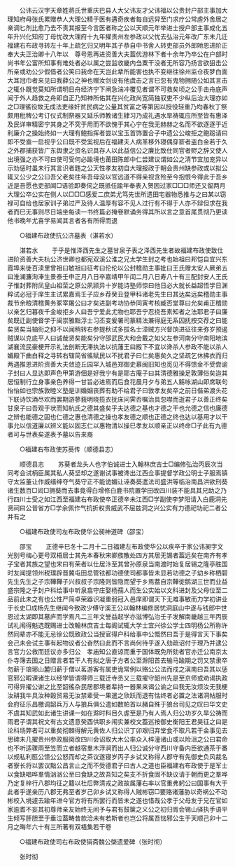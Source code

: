 <!-- { "loadSidebar": true } -->
　　公讳云汉字天章姓蒋氏世重庆巴县人大父讳友才父讳福以公贵封户部主事加大理知府母张氏累赠恭人大理公精于医有遘奇疾者每自远舁至门求疗公常虗外舍居之亲调匕剂比愈乃去不责其报至今言医者称之公以天顺元年举进士授户部主事成化五年升兴化知府丁母忧改大理府十九年擢贵州左参政以父忧去弘治元年改广东未几迁福建右布政寻转左十年上疏乞归又明年其子恭自中书舍人转吏部员外郎貤恩进阶正奉大夫正治卿十八年以　尊号恩再进资善大夫葢优游林下者十余年乃卒公在户部时尚书年公富所知事有难处者必以属之尝监收畿内刍粟干没者无所容乃扬言欲狙击公所亲或劝公少假借者公笑曰我命在天岂此辈所能害也执不变继往徐州监仓夜梦白面大耳冠巾者来见曰我薛公之神也赠汝剑设有他虞击之言巳忽有鬼物拥随公如其言击之辄仆既觉莫知所谓明日舟经济宁下闸急湍冲覆见者谓不可救矣顷之公手击舟底声闻于外人趋救之舟即自正乃知神所佑其在兴化政尚宽简独驭吏不少纵后治大理亦如之□理徭役故无成法吏缘奸贫民病之公量其贫富之等第因以授役轻重乃均春秋丁祭颇用秕稗公考订仪式制祭器又延乐师教诸生肄习乃成礼遇水旱祷辄应所至皆有惠泽及民详审精密宁其身之不究于用而不欲愧于其心宁在我无赫赫之名而不欲逐逐于近利廉介之操始终如一大理有鲍指挥者尝以宝玉首饰置合子中遗公公峻拒之鲍跽请曰即不受盍一启视乎公曰既不受奚视后在福建夫人病革移外寝偶穿窬者盗白金若于久之外郡捕获皆广东舆隶之资名识具存人以此益信公之廉比致仕同官者赆之辞又使人出境强之亦不可曰使可受何必踰境也莆田陈郎中仁尝建议谓如公之清节宜加宠异以示劝惩时虽未行其言识者韪之公天性孝友初自大理报政于朝会贵州缺参政或以拟公辄又公少之公曰吾父老矣往年吾母没以官远道不得亲视含殓至今抱恨今得此于吾乡近是吾愿也吏部闻□语验即奏伺之既抵任踰年奉表入贺因过家□□□师还又留两月大理公卒公实在侧人以□□□感爱二庶弟尤笃先世所遗田宅器物悉推与之曰某以窃禄可自给也居家训子弟过严及待人温厚有容不见人过行有不得于人亦不辩但求在我者而巳无事则尽日端坐每读一书终篇必掩卷默诵务得其所以言之意首尾贯彻乃更读他书晚年尤喜学易闻其言者各有所得而退 

　　○福建布政使抗公济墓表（湛若水） 

　　湛若水 
　　于乎是惟泽西先生之墓甘泉子表之泽西先生者故福建布政使致仕进阶资善大夫杭公济世卿也都宪双溪公淮之兄太学生封之考也始祖曰邦恺自宜兴东霞埠来徙百渎里曾祖曰敏祖曰征考曰伦伦以公封稽勋主事妣曰王氏赠太安人厥弟五曰淮澜濂洵淎生景泰壬申正月八日卒嘉靖甲午闰二月八日寿八十有三配封安人王氏子惟封葬附凤皇山祖茔之原公夙颕异十岁能诗塾师惊曰他日必大就长益超悟学日渊粹试必冠于庠生主试累嘉焉壬子应乡荐癸丑登甲科诸老先生曰其达矣远矣稽勋主事裁节余粮清稽黄务冢宰屠公曰才矣进副考功协恭同寅考核臧否堂尊曰允矣甫正稽勋以亲乞归暮夜千金峻拒乡人曰吾宁爱此尤物也耶吾宁忍挠吾素知者之法耶君子曰廉矣既迁副使督学于闽崇雅黜浮士习丕变爰署司篆精法兼得庭无系囚抚按交荐之曰能矣贤矣当轴衔之抑不以闻稍转右参提秋试多拔名士漳贼方兴督饷进征往来弥岁预遏贼谋以克底平人曰诚哉贤矣能矣分守邵武民大和会戴之如父左参河南分守南阳地滨湖襄流民豪梗开示礼法剖断无滞执法以抗藩王曰殿下不宜以谗杀人参政不能以杀人媚殿下曲白释之寻转右辖简省徭赋民以不扰君子曰仁矣惠矣久之坚疏乞休拂衣而归两遇推恩进阶资善大夫敛迹丘园罕入城邑郑御史慕闽旧知也觅见不得馈金不受尝谕子封曰人显达即声色甲第游佃是好我宁有是耶古庵子曰其清德雅操足敦薄俗矣迨其居恒制行立身事亲色养得一甘旨必进焉而后食花晨月夕与弟五人觞咏湖山即席联句怡怡如也宗族敦睦义塾是训婚姻丧葬有助不给君子曰敦孝友矣卒之前日偕弟渡头花下联诗饮酒尽欢而罢期游蓼莪明晓揽衣抚床问霁否嘱治具忽噤而逝君子以善正终矣甘泉子曰吾观于状而知杭氏之德其盛矣乎夫达德之基也才德之干也允德之信也廉德之辨也能德之固也仁德之惠也清德之操也孝友德之顺也正德之终也达以基用才以干事允以信道廉以辨义能以固志仁以惠物清以操巳孝友以顺亲正以终命□子此有九德者可与世表矣遂表予墓以告来裔 

　　○福建右布政使苏葵传（顺德县志） 

　　顺德县志 
　　苏葵者龙头人也字伯诚进士入翰林庶吉士□编修弘治丙辰次当同考会试柄臣属其私人葵坚却之遂谢试事被谗出江西佥事提督学政公明士子服焉镇守太监董让作威缙绅夺气葵守正不能诡媚让诬奏葵遣法司盛洪等临治南昌洪欲刑葵诸生数百□闼□拥葵而去事竟得白增修白鹿书院置学田改四川装不能具其兄助之乃行四川士受之如江西至福建右布政使卒正德辛未江西□学副使李梦阳请入白鹿洞先贤祠曰公昔省方□学余佩作气抗折权贵威武不屈兹洞之兴公实有力德祀功祀二者公并有之 

　　○福建布政使司左布政使华公昶神道碑（邵宝） 

　　邵宝 
　　正德辛巳冬十二月十二日福建左布政使华公以疾卒于家公讳昶字文光别号梅心更号双梧居士其先本春秋宋卿族散处四方其居无锡者葢远矣在南齐有孝子宝者其族之望也宋曰有荣者以仕居汴至其曾孙原泉当南渡时始复居锡之隆亭胜国时友闻提领州税璞辟晋冀屯田总管铉都功德使司都事皆未显若功德之子幼乡称栖碧先生先生之子宗鞾鞾子兴叔叔子宗隆则皆隐而望于乡焉葢自宗鞾徙鹅湖三世而业益盛宗隆之子封户科给事中听泉翕守庄娶杨孺人而生公实始以文科进封及父母位至二品前此未之有也公性严简卓荣器识凝重弱冠入邑庠即谓天下无难事敏而力学初讲业于长史□成杨先生继闻今致政少傅守溪王公以翰林编修居忧洞庭山中遂与钱郎中世恩过太湖即其墓庐而学焉凡二三年文誉益起学亦滋博弘治壬子发解南畿越三年丙辰试礼闱得魁选既赐进士改翰林庶吉士每阁试辄大学士宜兴徐公学士四明杨公所称许然同辈亦不能无忌徐公既致政公当授官得户科给事中公慨然曰吾于是得言天下事矣会己未会试主事有起物议者公奋然曰此而不言尚何待乎遂入劾疏诏付于理乃并逮公言官力公救而廷议亦多归公　孝庙知公直谅而重于国体既免所劾者官亦迁公南京太仆寺簿去国之日赠言者若干人有拟之唐子方者公至滁阳首去输马踰期之罚又禁隶卒勿薪于琅琊山麓归薪于僧以茗游客有属吏诡常例以赂公公法而戍之滇南曰吾其以惩官邪公暇课诸生以经学皆谓得师三载迁寺丞又三载擢守韶州先是至京师或劝谒执政可得异擢公谢之比至韶徭杂民居郡境者辈持一器果来谒公谕之曰我无汝烦汝无我梗汝耕我牛具汝种榖贸易无汝禁辈受一果遣之欣跃而退有怙终者必置之法诸洞帖服时会府征乐昌檄调韶兵万人与狼兵俱公遣如数帕首以赭自殊于狼台司见之叹曰华文史不虞其知武如此诸生讲课一如在滁时科目久虗至是乃有人焉人归公功岁久旱公祷而雨君子谓其祝文有古文遗意癸酉供职乡闱实兼校文葢巡按御史衡阳王君昊征之曰是论科场弊者可以重矣彻棘得解元黄佐人归公识丁卯艰归弃堂食不取凡若干金事见去思碑未几擢贵州参政服阕改四川会诏取大木公率众入梓潼诸山或以险沮之公曰君命也不听适骤雨至笠而立者越宿羣木浮涧而出人归公诚分守西川守备内臣欲通茶于番以规私利匦公馈公公怒而却之茶议遂寝岁丙子乡试又称得人郡守有先御史负风裁名者寮长将以罢议黜公昌言止之而不受德君子曰古人之道也臣福建右布政使于是军士以食缺唱哗羣情汹汹公至曰食缺之故吾知之矣支不折食固不缺议请于朝而更之羣哗乃定复梓行八郡均征之籍以杜后弊清戎之政故属藩右率以官重弗躬公曰国事有大于此者乎遂亲历八郡无弗至者岁己卯乡试又称得人贼彬窃□要赂诸藩胁以奇祸公不动彬校入境遽去踰年进今官方将有所罢行而皆未之遂也惜哉公孝于父母友于兄在官如家逾耆不妄其初尊师亲友始终无间予与君有鼓箧之义公之初归胥会锡山驿执手语平生倾写肝胆至于垂泣葢畴昔款洽未有若斯者也岂公将属吾铭邪公生于天顺己卯十二月之晦年六十有三所著有双梧集若干卷 

　　○福建布政使司右布政使狷斋魏公棨遗爱碑（张时彻） 

　　张时彻 
